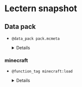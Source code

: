 # Lectern snapshot

## Data pack

- `@data_pack pack.mcmeta`

  <details>

  ```json
  {
    "pack": {
      "pack_format": 8,
      "description": ""
    }
  }
  ```

  </details>

### minecraft

- `@function_tag minecraft:load`

  <details>

  ```json
  {
    "values": [
      "demo:foo",
      "demo:bar"
    ]
  }
  ```

  </details>
